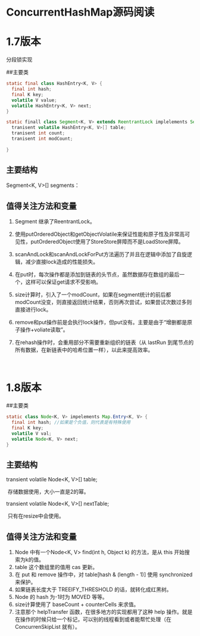 # ConcurrentHashMap源码阅读

# 1.7版本

分段锁实现

##主要类

```java
static final class HashEntry<K, V> {
  final int hash;
  final K key;
  volatile V value;
  volatile HashEntry<K, V> next;
}

static finall class Segment<K, V> extends ReentrantLock implelements Serializable{
  tranisent volatile HashEntry<K, V>[] table;
  tranisent int count;
  tranisent int modCount;
  
}
```



## 主要结构

Segment<K, V>[] segments：



## 值得关注方法和变量

1. Segment 继承了ReentrantLock。

2. 使用putOrderedObject和getObjectVolatile来保证性能和原子性及非常高可见性，putOrderedObject使用了StoreStore屏障而不是LoadStore屏障。

3. scanAndLock和scanAndLockForPut方法遍历了并且在逻辑中添加了自旋逻辑，减少直接lock造成的性能损失。

4. 在put时，每次操作都是添加到链表的头节点，虽然数据存在数组的最后一个，这样可以保证get请求不受影响。

5. size计算时，引入了一个modCount，如果在segment统计的前后都modCount没变，则直接返回统计结果，否则再次尝试，如果尝试次数过多则直接进行lock。

6. remove和put操作前是会执行lock操作，但put没有。主要是由于“增删都是原子操作+voliate读取”。

7. 在rehash操作时，会重用部分不需要重新组织的链表（从 lastRun 到尾节点的所有数据，在新链表中的哈希位置一样），以此来提高效率。

   ​



# 1.8版本



##主要类

```java
static class Node<K, V> impelements Map.Entry<K, V> {
  final int hash; //如果是个负值，则代表是有特殊使用
  final K key;
  volatile V val;
  volatile Node<K, V> next;
}
```



## 主要结构

transient volatile Node<K, V>[] table;

​	存储数据使用，大小一直是2的幂。

transient volatile Node<K, V>[] nextTable;

​	只有在resize中会使用。	





## 值得关注方法和变量

1. Node 中有一个Node<K, V> find(int h, Object k) 的方法，是从 this 开始搜索为k的值。
2. table 这个数组里的值用 cas 更新。
3. 在 put 和 remove 操作中，对 table[hash & (length - 1)] 使用 synchronized 来保护。
4. 如果链表长度大于 TREEIFY_THRESHOLD 的话，就转化成红黑树。
5. Node 的 hash 为-1时为 MOVED 等等。
6. size计算使用了 baseCount + counterCells 来求值。
7. 注意那个 helpTransfer 函数，在很多地方的实现都用了这种 help 操作。就是在操作的时候只给一个标记，可以别的线程看到或者能帮忙处理（在 ConcurrenSkipList 就有）。

